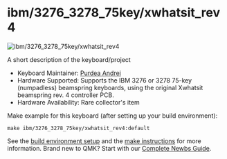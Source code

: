 # ibm/3276_3278_75key/xwhatsit_rev4

![ibm/3276_3278_75key/xwhatsit_rev4](https://i.imgur.com/juemGB1.jpg)

A short description of the keyboard/project

* Keyboard Maintainer: [Purdea Andrei](https://github.com/purdeaandrei)
* Hardware Supported: Supports the IBM 3276 or 3278 75-key (numpadless) beamspring keyboards, using the original Xwhatsit beamspring rev. 4 controller PCB.
* Hardware Availability: Rare collector's item

Make example for this keyboard (after setting up your build environment):

    make ibm/3276_3278_75key/xwhatsit_rev4:default

See the [build environment setup](https://docs.qmk.fm/#/getting_started_build_tools) and the [make instructions](https://docs.qmk.fm/#/getting_started_make_guide) for more information. Brand new to QMK? Start with our [Complete Newbs Guide](https://docs.qmk.fm/#/newbs).
